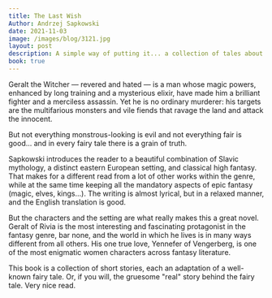 ```yaml
---
title: The Last Wish
Author: Andrzej Sapkowski
date: 2021-11-03
image: /images/blog/3121.jpg
layout: post
description: A simple way of putting it... a collection of tales about a man hunting monsters for money. But then, this book (and in fact, the whole series) is so much more...
book: true
---
```


Geralt the Witcher — revered and hated — is a man whose magic powers, enhanced by long training and a mysterious elixir, have made him a brilliant fighter and a merciless assassin. Yet he is no ordinary murderer: his targets are the multifarious monsters and vile fiends that ravage the land and attack the innocent.

But not everything monstrous-looking is evil and not everything fair is good... and in every fairy tale there is a grain of truth.

Sapkowski introduces the reader to a beautiful combination of Slavic mythology, a distinct eastern European setting, and classical high fantasy. That makes for a different read from a lot of other works within the genre, while at the same time keeping all the mandatory aspects of epic fantasy (magic, elves, kings...). The writing is almost lyrical, but in a relaxed manner, and the English translation is good.

But the characters and the setting are what really makes this a great novel. Geralt of Rivia is the most interesting and fascinating protagonist in the fantasy genre, bar none, and the world in which he lives is in many ways different from all others. His one true love, Yennefer of Vengerberg, is one of the most enigmatic women characters across fantasy literature.

This book is a collection of short stories, each an adaptation of a well-known fairy tale. Or, if you will, the gruesome "real" story behind the fairy tale. Very nice read.
